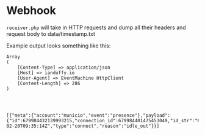 # Webhook

`receiver.php` will take in HTTP requests and dump all their headers and request body to data/timestamp.txt

Example output looks something like this:

```
Array
(
    [Content-Type] => application/json
    [Host] => ianduffy.ie
    [User-Agent] => EventMachine HttpClient
    [Content-Length] => 286
)




[{"meta":{"account":"municio","event":"presence"},"payload":{"id":679984432139993215,"connection_id":679984401475453049,"id_str":"679984432139993215","connection_id_str":"679984401475453049","asset":"356363050331521","time":"2015-02-20T09:35:14Z","type":"connect","reason":"idle_out"}}]
```
